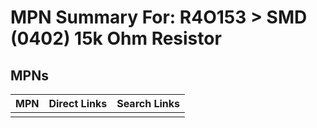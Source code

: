 



# MPN Summary For: R4O153 > SMD (0402) 15k Ohm Resistor

## MPNs
  

|MPN|Direct Links|Search Links|
| :--- | :--- | :--- |
||||
